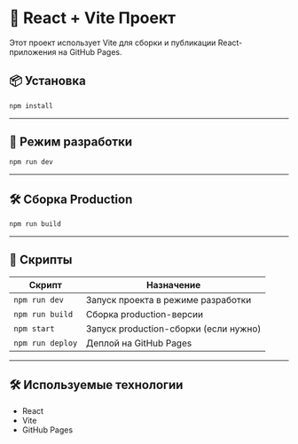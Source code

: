 # 🚀 React + Vite Проект

Этот проект использует Vite для сборки и публикации React-приложения на GitHub Pages.

## 📦 Установка

```bash
npm install
```

---

## 🧪 Режим разработки

```bash
npm run dev
```

---

## 🛠 Сборка Production

```bash
npm run build
```

---

## 📜 Скрипты

| Скрипт           | Назначение                            |
| ---------------- | ------------------------------------- |
| `npm run dev`    | Запуск проекта в режиме разработки    |
| `npm run build`  | Сборка production-версии              |
| `npm start`      | Запуск production-сборки (если нужно) |
| `npm run deploy` | Деплой на GitHub Pages                |

---

## 🛠 Используемые технологии

- React
- Vite
- GitHub Pages
